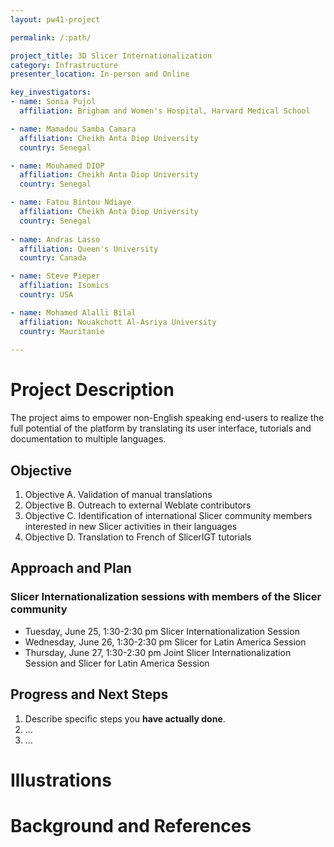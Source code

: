 ```yaml
---
layout: pw41-project

permalink: /:path/

project_title: 3D Slicer Internationalization
category: Infrastructure
presenter_location: In-person and Online

key_investigators:
- name: Sonia Pujol
  affiliation: Brigham and Women's Hospital, Harvard Medical School

- name: Mamadou Samba Camara
  affiliation: Cheikh Anta Diop University
  country: Senegal

- name: Mouhamed DIOP
  affiliation: Cheikh Anta Diop University
  country: Senegal

- name: Fatou Bintou Ndiaye
  affiliation: Cheikh Anta Diop University
  country: Senegal
  
- name: Andras Lasso
  affiliation: Queen's University
  country: Canada

- name: Steve Pieper
  affiliation: Isomics
  country: USA

- name: Mohamed Alalli Bilal 
  affiliation: Nouakchott Al-Asriya University
  country: Mauritanie
  
---
```


# Project Description

<!-- Add a short paragraph describing the project. -->
The project aims to empower non-English speaking end-users to realize the full potential of the platform by translating its user interface, tutorials and documentation to multiple languages.

## Objective

<!-- Describe here WHAT you would like to achieve (what you will have as end result). -->

1. Objective A. Validation of manual translations
1. Objective B. Outreach to external Weblate contributors
1. Objective C. Identification of international Slicer community members interested in new Slicer activities in their languages
1. Objective D. Translation to French of SlicerIGT tutorials

## Approach and Plan

<!-- Describe here HOW you would like to achieve the objectives stated above. -->

### Slicer Internationalization sessions with members of the Slicer community
* Tuesday, June 25, 1:30-2:30 pm Slicer Internationalization Session
* Wednesday, June 26, 1:30-2:30 pm Slicer for Latin America Session
* Thursday, June 27, 1:30-2:30 pm Joint Slicer Internationalization Session and Slicer for Latin America Session
  
## Progress and Next Steps

<!-- Update this section as you make progress, describing of what you have ACTUALLY DONE.
     If there are specific steps that you could not complete then you can describe them here, too. -->

1. Describe specific steps you **have actually done**.
1. ...
1. ...

# Illustrations

<!-- Add pictures and links to videos that demonstrate what has been accomplished.
![Description of picture](Example2.jpg)
![Some more images](Example2.jpg)
-->

# Background and References

<!-- If you developed any software, include link to the source code repository.
     If possible, also add links to sample data, and to any relevant publications. -->
